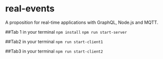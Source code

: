 # real-events
A proposition for real-time applications with GraphQL, Node.js and MQTT.


##Tab 1 in your terminal
```npm install```
```npm run start-server```

##Tab2 in your terminal
```npm run start-client1```


##Tab3 in your terminal
```npm run start-client2```
